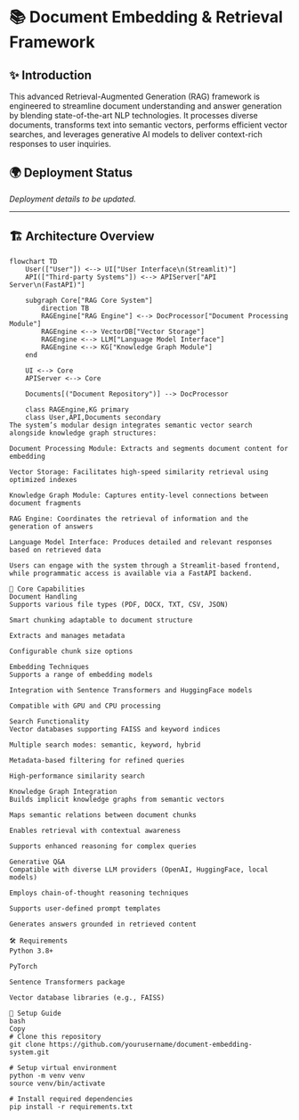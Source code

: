 # 📚 Document Embedding & Retrieval Framework

## ✨ Introduction

This advanced Retrieval-Augmented Generation (RAG) framework is engineered to streamline document understanding and answer generation by blending state-of-the-art NLP technologies. It processes diverse documents, transforms text into semantic vectors, performs efficient vector searches, and leverages generative AI models to deliver context-rich responses to user inquiries.

## 🌍 Deployment Status

*Deployment details to be updated.*

---

## 🏗 Architecture Overview

```mermaid
flowchart TD
    User(["User"]) <--> UI["User Interface\n(Streamlit)"]
    API(["Third-party Systems"]) <--> APIServer["API Server\n(FastAPI)"]

    subgraph Core["RAG Core System"]
        direction TB
        RAGEngine["RAG Engine"] <--> DocProcessor["Document Processing Module"]
        RAGEngine <--> VectorDB["Vector Storage"]
        RAGEngine <--> LLM["Language Model Interface"]
        RAGEngine <--> KG["Knowledge Graph Module"]
    end

    UI <--> Core
    APIServer <--> Core

    Documents[("Document Repository")] --> DocProcessor

    class RAGEngine,KG primary
    class User,API,Documents secondary
The system’s modular design integrates semantic vector search alongside knowledge graph structures:

Document Processing Module: Extracts and segments document content for embedding

Vector Storage: Facilitates high-speed similarity retrieval using optimized indexes

Knowledge Graph Module: Captures entity-level connections between document fragments

RAG Engine: Coordinates the retrieval of information and the generation of answers

Language Model Interface: Produces detailed and relevant responses based on retrieved data

Users can engage with the system through a Streamlit-based frontend, while programmatic access is available via a FastAPI backend.

🚀 Core Capabilities
Document Handling
Supports various file types (PDF, DOCX, TXT, CSV, JSON)

Smart chunking adaptable to document structure

Extracts and manages metadata

Configurable chunk size options

Embedding Techniques
Supports a range of embedding models

Integration with Sentence Transformers and HuggingFace models

Compatible with GPU and CPU processing

Search Functionality
Vector databases supporting FAISS and keyword indices

Multiple search modes: semantic, keyword, hybrid

Metadata-based filtering for refined queries

High-performance similarity search

Knowledge Graph Integration
Builds implicit knowledge graphs from semantic vectors

Maps semantic relations between document chunks

Enables retrieval with contextual awareness

Supports enhanced reasoning for complex queries

Generative Q&A
Compatible with diverse LLM providers (OpenAI, HuggingFace, local models)

Employs chain-of-thought reasoning techniques

Supports user-defined prompt templates

Generates answers grounded in retrieved content

🛠 Requirements
Python 3.8+

PyTorch

Sentence Transformers package

Vector database libraries (e.g., FAISS)

🔧 Setup Guide
bash
Copy
# Clone this repository
git clone https://github.com/yourusername/document-embedding-system.git

# Setup virtual environment
python -m venv venv
source venv/bin/activate

# Install required dependencies
pip install -r requirements.txt